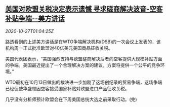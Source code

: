 <!--1603761793000-->
[美国对欧盟关税决定表示遗憾 寻求磋商解决波音-空客补贴争端--美方讲话](https://cn.reuters.com/article/usa-eu-tariff-1026-mon-idCNKBS27C03E)
------

<div><i>2020-10-27T01:04:25Z</i></div><p>路透看到的上述美方讲话是在WTO争端解决机构(DSB)的一次会议上发表的，该机构周一正式批准欧盟对40亿美元美国商品征收关税。</p><p>美国代表团表示，“美国强烈支持与欧盟磋商解决后者向空客提供大规模补贴方面的争端。美国最近提出了一个合理解决方案的建议，方案将提供一个公平的竞争环境。”</p><p>WTO最初在10月13日做出的裁决进一步加剧了这场创纪录的贸易争端，这场争端已经促使华盛顿因空客接受国家补贴对欧盟进口产品征收关税。</p><p>几乎没有分析师预计欧盟会在下周美国总统大选之前采取行动。(完)</p>

